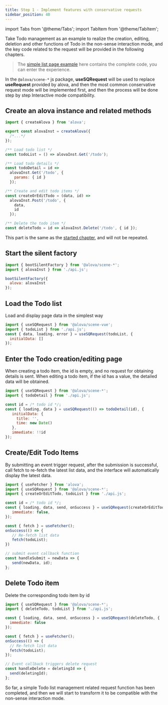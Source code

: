 ```yaml
---
title: Step 1 - Implement features with conservative requests
sidebar_position: 40
---
```


import Tabs from '@theme/Tabs';
import TabItem from '@theme/TabItem';

Take Todo management as an example to realize the creation, editing, deletion and other functions of Todo in the non-sense interaction mode, and the key code related to the request will be provided in the following chapters.

> The [simple list page example](../example/silent-submit-simple-list) here contains the complete code, you can enter the experience.

In the `@alova/scene-*` js package, **useSQRequest** will be used to replace **useRequest** provided by alova, and then the most common conservative request mode will be implemented first, and then the process will be done step by step Interactive mode compatibility.

## Create an alova instance and related methods

```javascript title="api.js"
import { createAlova } from 'alova';

export const alovaInst = createAlova({
  /*...*/
});

/** Load todo list */
const todoList = () => alovaInst.Get('/todo');

/** Load todo details */
const todoDetail = id =>
  alovaInst.Get('/todo', {
    params: { id }
  });

/** Create and edit todo items */
const createOrEditTodo = (data, id) =>
  alovaInst.Post('/todo', {
    data,
    id
  });

/** Delete the todo item */
const deleteTodo = id => alovaInst.Delete('/todo', { id });
```

This part is the same as the [started chapter](../get-started/quick-start), and will not be repeated.

## Start the silent factory

```javascript title="main.js"
import { bootSilentFactory } from '@alova/scene-*';
import { alovaInst } from './api.js';

bootSilentFactory({
  alova: alovaInst
});
```

## Load the Todo list

Load and display page data in the simplest way

```javascript
import { useSQRequest } from '@alova/scene-vue';
import { todoList } from './api.js';
const { data, loading, error } = useSQRequest(todoList, {
  initialData: []
});
```

## Enter the Todo creation/editing page

When creating a todo item, the id is empty, and no request for obtaining details is sent. When editing a todo item, if the id has a value, the detailed data will be obtained.

```javascript
import { useSQRequest } from '@alova/scene-*';
import { todoDetail } from './api.js';

const id = /* todo id */;
const { loading, data } = useSQRequest(() => todoDetail(id), {
   initialData: {
     title: '',
     time: new Date()
   },
   immediate: !!id
});
```

## Create/Edit Todo Items

By submitting an event trigger request, after the submission is successful, call fetch to re-fetch the latest list data, and the interface will automatically display the latest data.

```javascript
import { useFetcher } from 'alova';
import { useSQRequest } from '@alova/scene-*';
import { createOrEditTodo, todoList } from './api.js';

const id = /* todo id */;
const { loading, data, send, onSuccess } = useSQRequest(createOrEditTodo, {
   immediate: false,
});

const { fetch } = useFetcher();
onSuccess(() => {
   // Re-fetch list data
   fetch(todoList);
})

// submit event callback function
const handleSubmit = newData => {
   send(newData, id);
};

```

## Delete Todo item

Delete the corresponding todo item by id

```javascript
import { useSQRequest } from '@alova/scene-*';
import { deleteTodo, todoList } from './api.js';

const { loading, data, send, onSuccess } = useSQRequest(deleteTodo, {
  immediate: false
});

const { fetch } = useFetcher();
onSuccess(() => {
  // Re-fetch list data
  fetch(todoList);
});

// Event callback triggers delete request
const handleDelete = deletingId => {
  send(deletingId);
};
```

So far, a simple Todo list management related request function has been completed, and then we will start to transform it to be compatible with the non-sense interaction mode.
